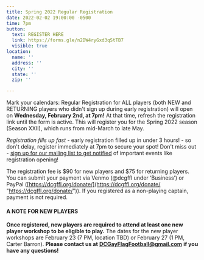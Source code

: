 ```yaml
---
title: Spring 2022 Regular Registration
date: 2022-02-02 19:00:00 -0500
time: 7pm
button:
  text: REGISTER HERE
  link: https://forms.gle/n2DW4ryGxd3qStTB7
  visible: true
location:
  name: ''
  address: ''
  city: ''
  state: ''
  zip: ''

---
```

Mark your calendars: Regular Registration for ALL players (both NEW and RETURNING players who didn't sign up during early registration) will open on **Wednesday, February 2nd, at 7pm!** At that time, refresh the registration link until the form is active. This will register you for the Spring 2022 season (Season XXII), which runs from mid-March to late May.

_Registration fills up fast_ - early registration filled up in under 3 hours! - so don't delay, register immediately at 7pm to secure your spot!  Don't miss out - [sign up for our mailing list to get notified](http://eepurl.com/c9JkQz) of important events like registration opening!

The registration fee is $90 for new players and $75 for returning players.  You can submit your payment via Venmo (@dcgffl under ‘Business’) or PayPal ([https://dcgffl.org/donate/](https://dcgffl.org/donate/ "https://dcgffl.org/donate/")). If you registered as a non-playing captain, payment is not required.

#### **A NOTE FOR NEW PLAYERS**

**Once registered, new players are required to attend at least one new player workshop to be eligible to play.** The dates for the new player workshops are February 23 (7 PM, location TBD) or February 27 (1 PM, Carter Barron). **Please contact us at** [**DCGayFlagFootball@gmail.com**](mailto:DCGayFlagFootball@gmail.com?subject=Question%20about%20Season%20XXII%20Registration) **if you have any questions!**